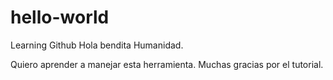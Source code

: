 # hello-world
Learning Github
Hola bendita Humanidad.

Quiero aprender a manejar esta herramienta.
Muchas gracias por el tutorial.
